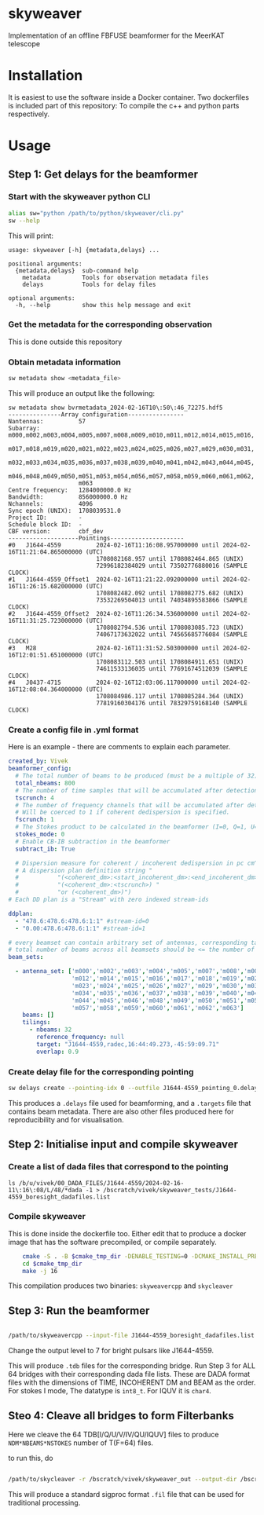 # skyweaver
Implementation of an offline FBFUSE beamformer for the MeerKAT telescope

# Installation

It is easiest to use the software inside a Docker container.  Two dockerfiles is included part of this repository: To compile the c++ and python parts respectively. 

# Usage

## Step 1:  Get delays for the beamformer

### Start with the skyweaver python CLI 

```bash
alias sw="python /path/to/python/skyweaver/cli.py"
sw --help
```
This will print:
```console
usage: skyweaver [-h] {metadata,delays} ...

positional arguments:
  {metadata,delays}  sub-command help
    metadata         Tools for observation metadata files
    delays           Tools for delay files

optional arguments:
  -h, --help         show this help message and exit
```

### Get the metadata for the corresponding observation 

This is done outside this repository

### Obtain metadata information

```bash
sw metadata show <metadata_file>
```

This will produce an output like the following:
```console
sw metadata show bvrmetadata_2024-02-16T10\:50\:46_72275.hdf5
---------------Array configuration----------------
Nantennas:          57
Subarray:           m000,m002,m003,m004,m005,m007,m008,m009,m010,m011,m012,m014,m015,m016,
                    m017,m018,m019,m020,m021,m022,m023,m024,m025,m026,m027,m029,m030,m031,
                    m032,m033,m034,m035,m036,m037,m038,m039,m040,m041,m042,m043,m044,m045,
                    m046,m048,m049,m050,m051,m053,m054,m056,m057,m058,m059,m060,m061,m062,
                    m063
Centre frequency:   1284000000.0 Hz
Bandwidth:          856000000.0 Hz
Nchannels:          4096
Sync epoch (UNIX):  1708039531.0
Project ID:         -
Schedule block ID:  -
CBF version:        cbf_dev
--------------------Pointings---------------------
#0   J1644-4559          2024-02-16T11:16:08.957000000 until 2024-02-16T11:21:04.865000000 (UTC)
                         1708082168.957 until 1708082464.865 (UNIX)
                         72996182384029 until 73502776880016 (SAMPLE CLOCK)
#1   J1644-4559_Offset1  2024-02-16T11:21:22.092000000 until 2024-02-16T11:26:15.682000000 (UTC)
                         1708082482.092 until 1708082775.682 (UNIX)
                         73532269504013 until 74034895583866 (SAMPLE CLOCK)
#2   J1644-4559_Offset2  2024-02-16T11:26:34.536000000 until 2024-02-16T11:31:25.723000000 (UTC)
                         1708082794.536 until 1708083085.723 (UNIX)
                         74067173632022 until 74565685776084 (SAMPLE CLOCK)
#3   M28                 2024-02-16T11:31:52.503000000 until 2024-02-16T12:01:51.651000000 (UTC)
                         1708083112.503 until 1708084911.651 (UNIX)
                         74611533136035 until 77691674512039 (SAMPLE CLOCK)
#4   J0437-4715          2024-02-16T12:03:06.117000000 until 2024-02-16T12:08:04.364000000 (UTC)
                         1708084986.117 until 1708085284.364 (UNIX)
                         77819160304176 until 78329759168140 (SAMPLE CLOCK)
```

### Create a config file in .yml format
Here is an example - there are comments to explain each parameter. 

```.yml 
created_by: Vivek
beamformer_config:
  # The total number of beams to be produced (must be a multiple of 32). This needs to be <= the number that SKYWEAVER is compiled for.
  total_nbeams: 800
  # The number of time samples that will be accumulated after detection, inside the beamformer
  tscrunch: 4
  # The number of frequency channels that will be accumulated after detection, inside the beamformer
  # Will be coerced to 1 if coherent dedispersion is specified.
  fscrunch: 1
  # The Stokes product to be calculated in the beamformer (I=0, Q=1, U=2, V=3)
  stokes_mode: 0
  # Enable CB-IB subtraction in the beamformer
  subtract_ib: True

  # Dispersion measure for coherent / incoherent dedispersion in pc cm^-3
  # A dispersion plan definition string "
  #           "(<coherent_dm>:<start_incoherent_dm>:<end_incoherent_dm>:<dm_step>:<tscrunch>) or "
  #           "(<coherent_dm>:<tscrunch>) "
  #           "or (<coherent_dm>)")
# Each DD plan is a "Stream" with zero indexed stream-ids 

ddplan:
  - "478.6:478.6:478.6:1:1" #stream-id=0
  - "0.00:478.6:478.6:1:1" #stream-id=1

# every beamset can contain arbitrary set of antennas, corresponding targeted beams, and tiled beams
# total number of beams across all beamsets should be <= the number of beams that SKYWEAVER is compiled for.
beam_sets:

  - antenna_set: ['m000','m002','m003','m004','m005','m007','m008','m009','m010','m011',
                  'm012','m014','m015','m016','m017','m018','m019','m020','m021','m022',
                  'm023','m024','m025','m026','m027','m029','m030','m031','m032','m033',
                  'm034','m035','m036','m037','m038','m039','m040','m041','m042','m043',
                  'm044','m045','m046','m048','m049','m050','m051','m053','m054','m056',
                  'm057','m058','m059','m060','m061','m062','m063']
    beams: []
    tilings:
      - nbeams: 32
        reference_frequency: null
        target: "J1644-4559,radec,16:44:49.273,-45:59:09.71"
        overlap: 0.9
```



### Create delay file for the corresponding pointing

```bash
sw delays create --pointing-idx 0 --outfile J1644-4559_pointing_0.delays --step 4 bvrmetadata_2024-02-16T10\:50\:46_72275.hdf5 J1644-4559_boresight.yaml
```

This produces a `.delays` file used for beamforming, and a `.targets` file that contains beam metadata. There are also other files produced here for reproducibility and for visualisation. 

## Step 2: Initialise input and compile skyweaver

### Create a list of dada files that correspond to the pointing

```console
ls /b/u/vivek/00_DADA_FILES/J1644-4559/2024-02-16-11\:16\:08/L/48/*dada -1 > /bscratch/vivek/skyweaver_tests/J1644-4559_boresight_dadafiles.list
```

### Compile skyweaver

This is done inside the dockerfile too. Either edit that to produce a docker image that has the software precompiled, or compile separately. 

```bash
    cmake -S . -B $cmake_tmp_dir -DENABLE_TESTING=0 -DCMAKE_INSTALL_PREFIX=$install_dir -DARCH=native -DPSRDADA_INCLUDE_DIR=/usr/local/include/psrdada -DPSRDADACPP_INCLUDE_DIR=/usr/local/include/psrdada_cpp -DSKYWEAVER_NANTENNAS=64 -DSKYWEAVER_NBEAMS=${nbeams} -DSKYWEAVER_NCHANS=64 -DSKYWEAVER_IB_SUBTRACTION=1 -DCMAKE_BUILD_TYPE=RELEASE -DSKYWEAVER_CB_TSCRUNCH=${tscrunch} -DSKYWEAVER_IB_TSCRUNCH=${tscrunch};
    cd $cmake_tmp_dir
    make -j 16
```
This compilation produces two binaries: `skyweavercpp` and `skycleaver`
## Step 3: Run the beamformer

```bash

/path/to/skyweavercpp --input-file J1644-4559_boresight_dadafiles.list --delay-file J1644-4559_pointing_0.delays --output-dir=/bscratch/vivek/skyweaver_out --gulp-size=32768 --log-level=warning --output-level=12 --stokes-mode I
```

Change the output level to 7 for bright pulsars like J1644-4559. 

This will produce `.tdb` files for the corresponding bridge. Run Step 3 for ALL 64 bridges with their corresponding dada file lists. These are DADA format files with the dimensions of TIME, INCOHERENT DM and BEAM as the order. For stokes I mode, The datatype is `int8_t`. For IQUV it is `char4`. 

## Steo 4: Cleave all bridges to form Filterbanks

Here we cleave the 64 TDB[I/Q/U/V/IV/QU/IQUV] files to produce `NDM*NBEAMS*NSTOKES` number of T(F=64) files. 

to run this, do

```bash

/path/to/skycleaver -r /bscratch/vivek/skyweaver_out --output-dir /bscratch/vivek/skycleaver_out --nsamples-per-block 65536 --nthreads 32 --stream-id 0 --targets_file/bscratch/vivek/skyweaver_out/swdlays_J1644-4559.targets --out-stokes I --required_beams 0 

```

This will produce a standard sigproc format `.fil` file that can be used for traditional processing. 



